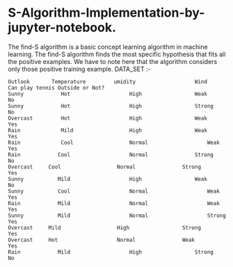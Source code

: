 # S-Algorithm-Implementation-by-jupyter-notebook.
The find-S algorithm is a basic concept learning algorithm in machine learning. The find-S algorithm finds the most specific hypothesis that fits all the positive examples. We have to note here that the algorithm considers only those positive training example.
DATA_SET :-

	Outlook       Temperature	      umidity	                Wind	        Can play tennis Outside or Not?
	Sunny	         Hot	               High	                Weak	                   No
	Sunny	         Hot	               High	                Strong	                   No
	Overcast     	 Hot	               High	                Weak	                   Yes
	Rain	         Mild	               High	                Weak	                   Yes
	Rain	         Cool	               Normal	                Weak	                   Yes
	Rain	        Cool	               Normal              	Strong	                   No
	Overcast	 Cool	               Normal              	Strong	                   Yes
	Sunny	        Mild	               High                	Weak	                   No
	Sunny	        Cool	               Normal	                Weak	                   Yes
	Rain	        Mild	               Normal	                Weak	                   Yes
	Sunny	        Mild	               Normal	                Strong	                   Yes
	Overcast	 Mild	               High	                Strong	                   Yes
	Overcast	 Hot	               Normal             	Weak	                   Yes
	Rain	        Mild	               High	                Strong	                    No

			



